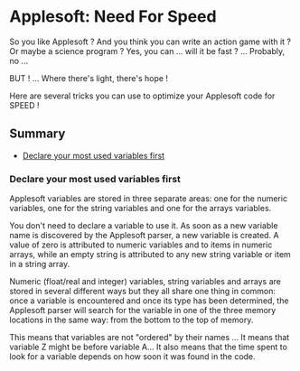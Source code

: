 # Applesoft: Need For Speed

So you like Applesoft ? And you think you can write an action game with it ? Or maybe a science program ? Yes, you can ... will it be fast ? ... Probably, no ...

BUT ! ... Where there's light, there's hope !

Here are several tricks you can use to optimize your Applesoft code for SPEED !

## Summary
  * [Declare your most used variables first](#declare-your-most-used-variables-first)



### Declare your most used variables first
Applesoft variables are stored in three separate areas: one for the numeric variables, one for the string variables and one for the arrays variables.

You don't need to declare a variable to use it. As soon as a new variable name is discovered by the Applesoft parser, a new variable is created. A value of zero is attributed to numeric variables and to items in numeric arrays, while an empty string is attributed to any new string variable or item in a string array.

Numeric (float/real and integer) variables, string variables and arrays are stored in several different ways but they all share one thing in common: once a variable is encountered and once its type has been determined, the Applesoft parser will search for the variable in one of the three memory locations in the same way: from the bottom to the top of memory.

This means that variables are not "ordered" by their names ... It means that variable Z might be before variable A... It also means that the time spent to look for a variable depends on how soon it was found in the code.


